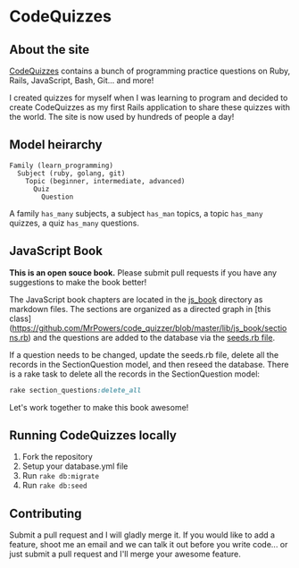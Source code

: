 # CodeQuizzes

## About the site

[CodeQuizzes](http://codequizzes.com) contains a bunch of programming practice questions on Ruby, Rails, JavaScript, Bash, Git... and more!

I created quizzes for myself when I was learning to program and decided to create CodeQuizzes as my first Rails application to share these quizzes with the world.  The site is now used by hundreds of people a day!

## Model heirarchy

```
Family (learn_programming)
  Subject (ruby, golang, git)
    Topic (beginner, intermediate, advanced)
      Quiz
        Question
```

A family `has_many` subjects, a subject `has_man` topics,  a topic `has_many` quizzes, a quiz `has_many` questions.

## JavaScript Book

**This is an open souce book.**  Please submit pull requests if you have any suggestions to make the book better!

The JavaScript book chapters are located in the [js_book](https://github.com/MrPowers/code_quizzer/tree/master/js_book) directory as markdown files.  The sections are organized as a directed graph in [this class] (https://github.com/MrPowers/code_quizzer/blob/master/lib/js_book/sections.rb) and the questions are added to the database via the [seeds.rb file](https://github.com/MrPowers/code_quizzer/blob/master/db/seeds.rb).

If a question needs to be changed, update the seeds.rb file, delete all the records in the SectionQuestion model, and then reseed the database.  There is a rake task to delete all the records in the SectionQuestion model:

```ruby
rake section_questions:delete_all
```

Let's work together to make this book awesome!

## Running CodeQuizzes locally

1. Fork the repository
2. Setup your database.yml file
3. Run `rake db:migrate`
4. Run `rake db:seed`

## Contributing

Submit a pull request and I will gladly merge it.  If you would like to add a feature, shoot me an email and we can talk it out before you write code... or just submit a pull request and I'll merge your awesome feature.
